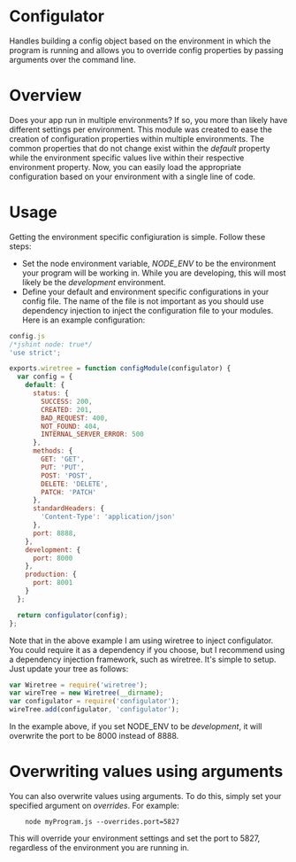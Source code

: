 Configulator
============

Handles building a config object based on the environment in which the program is running and allows you to override
config properties by passing arguments over the command line.


Overview
========

Does your app run in multiple environments? If so, you more than likely have different settings per environment.
This module was created to ease the creation of configuration properties within multiple environments. The common
properties that do not change exist within the *default* property while the environment specific values live within
their respective environment property. Now, you can easily load the appropriate configuration based on your environment
with a single line of code.

Usage
=====

Getting the environment specific configiuration is simple. Follow these steps:

- Set the node environment variable, *NODE_ENV* to be the environment your program will be working in. While you are
developing, this will most likely be the *development* environment.
- Define your default and environment specific configurations in your config file. The name of the file is not
important as you should use dependency injection to inject the configuration file to your modules. Here is an example
configuration:

```javascript
config.js
/*jshint node: true*/
'use strict';

exports.wiretree = function configModule(configulator) {
  var config = {
    default: {
      status: {
        SUCCESS: 200,
        CREATED: 201,
        BAD_REQUEST: 400,
        NOT_FOUND: 404,
        INTERNAL_SERVER_ERROR: 500
      },
      methods: {
        GET: 'GET',
        PUT: 'PUT',
        POST: 'POST',
        DELETE: 'DELETE',
        PATCH: 'PATCH'
      },
      standardHeaders: {
        'Content-Type': 'application/json'
      },
      port: 8888,
    },
    development: {
      port: 8000
    },
    production: {
      port: 8001
    }
  };

  return configulator(config);
};
```


Note that in the above example I am using wiretree to inject configulator. You could require it as a dependency if you choose, but I recommend using a dependency injection framework, such as wiretree. It's simple to setup. Just update your tree as follows:

```javascript
var Wiretree = require('wiretree');
var wireTree = new Wiretree(__dirname);
var configulator = require('configulator');
wireTree.add(configulator, 'configulator');
```

In the example above, if you set NODE_ENV to be *development*, it will overwrite the port to be 8000 instead of 8888.

Overwriting values using arguments
=========================

You can also overwrite values using arguments. To do this, simply set your specified argument on *overrides*. For example:

```
	node myProgram.js --overrides.port=5827
```

This will override your environment settings and set the port to 5827, regardless of the environment you are running in.





